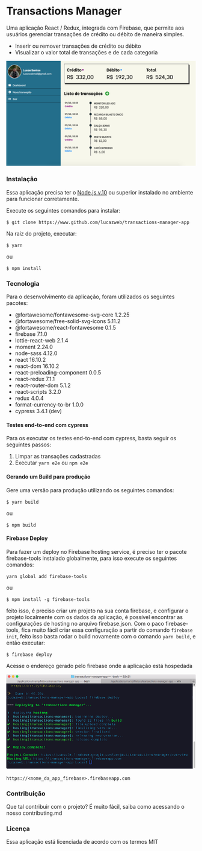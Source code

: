 
# Transactions Manager

Uma aplicação React / Redux, integrada com Firebase, que permite aos usuários gerenciar transações de crédito ou débito de maneira simples.

  - Inserir ou remover transações de crédito ou débito
  - Visualizar o valor total de transações e de cada categoria

![Aplicação sendo executado num browser desktop](./misc/application_running.png)

### Instalação

Essa aplicação precisa ter o [Node.js v.10](https://nodejs.org/en/) ou superior instalado no ambiente para funcionar corretamente.

Execute os seguintes comandos para instalar:
```
$ git clone https://www.github.com/lucazweb/transactions-manager-app
```
Na raiz do projeto, executar:
```
$ yarn
```
ou
```
$ npm install
```

### Tecnologia
Para o desenvolvimento da aplicação, foram utilizados os seguintes pacotes:

* @fortawesome/fontawesome-svg-core 1.2.25
* @fortawesome/free-solid-svg-icons 5.11.2
* @fortawesome/react-fontawesome 0.1.5
* firebase 7.1.0
* lottie-react-web 2.1.4
* moment 2.24.0
* node-sass 4.12.0
* react 16.10.2
* react-dom 16.10.2
* react-preloading-component 0.0.5
* react-redux 7.1.1
* react-router-dom 5.1.2
* react-scripts 3.2.0
* redux 4.0.4
* format-currency-to-br 1.0.0
* cypress 3.4.1 (dev)

#### Testes end-to-end com cypress
Para os executar os testes end-to-end com cypress, basta seguir os seguintes passos:
1. Limpar as transações cadastradas
2. Executar `yarn e2e`  ou  `npm e2e`

#### Gerando um Build para produção
Gere uma versão para produção utilizando os seguintes comandos:
```
$ yarn build
```
ou
```
$ npm build
```
#### Firebase Deploy
Para fazer um deploy no Firebase hosting service, é preciso ter o pacote firebase-tools instalado globalmente, para isso execute os seguintes comandos:
```
yarn global add firebase-tools
```
ou
```
$ npm install -g firebase-tools
```
feito isso, é preciso criar um projeto na sua conta firebase, e configurar o projeto localmente com os dados da aplicação, é possível encontrar as configurações de hosting no arquivo firebase.json. Com o paco firebase-tools, fica muito fácil criar essa configuração a partir do comando `firebase init`, feito isso basta rodar o build novamente com o comando `yarn build`, e então executar:
```
$ firebase deploy
```
Acesse o endereço gerado pelo firebase onde a aplicação está hospedada

![bash firebase deploy](./misc/firebase_bash_screenshot.png)

```
https://<nome_da_app_firebase>.firebaseapp.com
```

### Contribuição
Que tal contribuir com o projeto? É muito fácil, saiba como acessando o nosso contributing.md

### Licença
Essa aplicação está licenciada de acordo com os termos MIT
